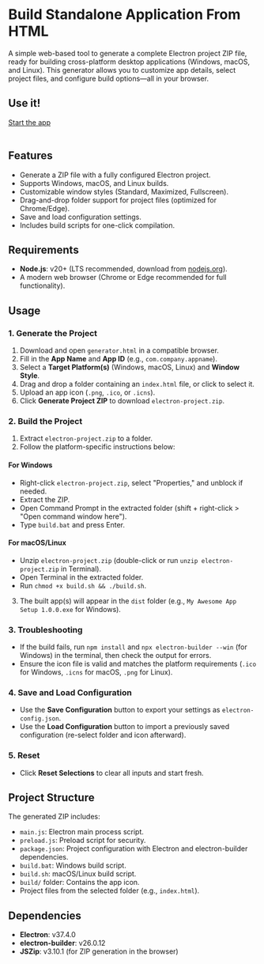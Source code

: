 # Build Standalone Application From HTML

A simple web-based tool to generate a complete Electron project ZIP file, ready for building cross-platform desktop applications (Windows, macOS, and Linux). This generator allows you to customize app details, select project files, and configure build options—all in your browser.

## Use it!

<div align="left">
  <a href="https://tin2tin.github.io/Build_Standalone_Application_From_HTML/">Start the app</a><br><br>
</div>

## Features
- Generate a ZIP file with a fully configured Electron project.
- Supports Windows, macOS, and Linux builds.
- Customizable window styles (Standard, Maximized, Fullscreen).
- Drag-and-drop folder support for project files (optimized for Chrome/Edge).
- Save and load configuration settings.
- Includes build scripts for one-click compilation.

## Requirements
- **Node.js**: v20+ (LTS recommended, download from [nodejs.org](https://nodejs.org/)).
- A modern web browser (Chrome or Edge recommended for full functionality).

## Usage

### 1. Generate the Project
1. Download and open `generator.html` in a compatible browser.
2. Fill in the **App Name** and **App ID** (e.g., `com.company.appname`).
3. Select a **Target Platform(s)** (Windows, macOS, Linux) and **Window Style**.
4. Drag and drop a folder containing an `index.html` file, or click to select it.
5. Upload an app icon (`.png`, `.ico`, or `.icns`).
6. Click **Generate Project ZIP** to download `electron-project.zip`.

### 2. Build the Project
1. Extract `electron-project.zip` to a folder.
2. Follow the platform-specific instructions below:

#### For Windows
- Right-click `electron-project.zip`, select "Properties," and unblock if needed.
- Extract the ZIP.
- Open Command Prompt in the extracted folder (shift + right-click > "Open command window here").
- Type `build.bat` and press Enter.

#### For macOS/Linux
- Unzip `electron-project.zip` (double-click or run `unzip electron-project.zip` in Terminal).
- Open Terminal in the extracted folder.
- Run `chmod +x build.sh && ./build.sh`.

3. The built app(s) will appear in the `dist` folder (e.g., `My Awesome App Setup 1.0.0.exe` for Windows).

### 3. Troubleshooting
- If the build fails, run `npm install` and `npx electron-builder --win` (for Windows) in the terminal, then check the output for errors.
- Ensure the icon file is valid and matches the platform requirements (`.ico` for Windows, `.icns` for macOS, `.png` for Linux).

### 4. Save and Load Configuration
- Use the **Save Configuration** button to export your settings as `electron-config.json`.
- Use the **Load Configuration** button to import a previously saved configuration (re-select folder and icon afterward).

### 5. Reset
- Click **Reset Selections** to clear all inputs and start fresh.

## Project Structure
The generated ZIP includes:
- `main.js`: Electron main process script.
- `preload.js`: Preload script for security.
- `package.json`: Project configuration with Electron and electron-builder dependencies.
- `build.bat`: Windows build script.
- `build.sh`: macOS/Linux build script.
- `build/` folder: Contains the app icon.
- Project files from the selected folder (e.g., `index.html`).

## Dependencies
- **Electron**: v37.4.0
- **electron-builder**: v26.0.12
- **JSZip**: v3.10.1 (for ZIP generation in the browser)
